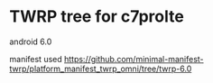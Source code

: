 # TWRP tree for c7prolte

android 6.0 

manifest used
https://github.com/minimal-manifest-twrp/platform_manifest_twrp_omni/tree/twrp-6.0

